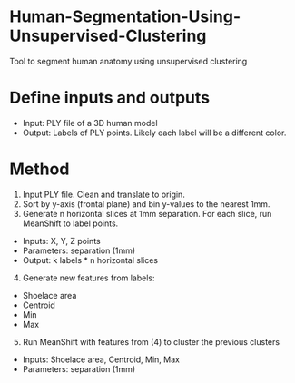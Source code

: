 # Human-Segmentation-Using-Unsupervised-Clustering
Tool to segment human anatomy using unsupervised clustering

# Define inputs and outputs
* Input: PLY file of a 3D human model
* Output: Labels of PLY points. Likely each label will be a different color.

# Method 
1. Input PLY file. Clean and translate to origin. 
2. Sort by y-axis (frontal plane) and bin y-values to the nearest 1mm.
3. Generate n horizontal slices at 1mm separation. For each slice, run MeanShift to label points.
  * Inputs: X, Y, Z points
  * Parameters: separation (1mm)
  * Output: k labels * n horizontal slices
4. Generate new features from labels:
  * Shoelace area
  * Centroid
  * Min
  * Max
5. Run MeanShift with features from (4) to cluster the previous clusters
  * Inputs: Shoelace area, Centroid, Min, Max
  * Parameters: separation (1mm)
